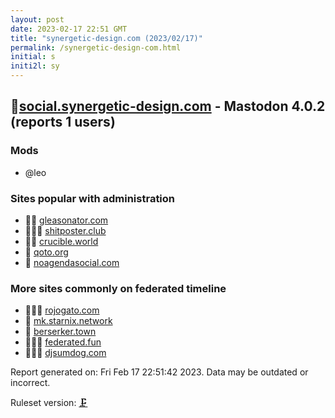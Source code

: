 ```yaml
---
layout: post
date: 2023-02-17 22:51 GMT
title: "synergetic-design.com (2023/02/17)"
permalink: /synergetic-design-com.html
initial: s
initi2l: sy
---
```


## 💉[social.synergetic-design.com](https://social.synergetic-design.com) - Mastodon 4.0.2 (reports 1 users)

### Mods
 * @leo

### Sites popular with administration

* 🦝🧸 [gleasonator.com](/gleasonator-com.html)
* 🦝🧸💉 [shitposter.club](/shitposter-club.html)
* 🦝💉 [crucible.world](/crucible-world.html)
* 🦝 [qoto.org](/qoto-org.html)
* 💉 [noagendasocial.com](/noagendasocial-com.html)

### More sites commonly on federated timeline

* 🦝🧸💉 [rojogato.com](/rojogato-com.html)
* 🐘 [mk.starnix.network](/mk-starnix-network.html)
* 🦝 [berserker.town](/berserker-town.html)
* 🦝🧸💉 [federated.fun](/federated-fun.html)
* 🦝🧸💉 [djsumdog.com](/djsumdog-com.html)

Report generated on: Fri Feb 17 22:51:42 2023. Data may be outdated or incorrect.

Ruleset version: [🗜](/version-clamp)
